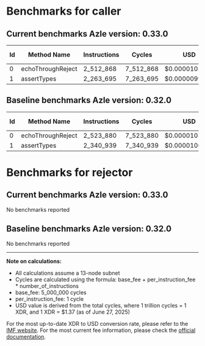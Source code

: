 # Benchmarks for caller

## Current benchmarks Azle version: 0.33.0
| Id | Method Name | Instructions | Cycles | USD | USD/Million Calls | Change |
|-----------|-------------|------------|--------|-----|--------------|-------|
| 0 | echoThroughReject | 2_512_868 | 7_512_868 | $0.0000102926 | $10.29 | <font color="green">-11_012</font> |
| 1 | assertTypes | 2_263_695 | 7_263_695 | $0.0000099513 | $9.95 | <font color="green">-77_244</font> |

## Baseline benchmarks Azle version: 0.32.0
| Id | Method Name | Instructions | Cycles | USD | USD/Million Calls |
|-----------|-------------|------------|--------|-----|--------------|
| 0 | echoThroughReject | 2_523_880 | 7_523_880 | $0.0000103077 | $10.30 |
| 1 | assertTypes | 2_340_939 | 7_340_939 | $0.0000100571 | $10.05 |

# Benchmarks for rejector

## Current benchmarks Azle version: 0.33.0
No benchmarks reported

## Baseline benchmarks Azle version: 0.32.0
No benchmarks reported



---

**Note on calculations:**
- All calculations assume a 13-node subnet
- Cycles are calculated using the formula: base_fee + per_instruction_fee \* number_of_instructions
- base_fee: 5_000_000 cycles
- per_instruction_fee: 1 cycle
- USD value is derived from the total cycles, where 1 trillion cycles = 1 XDR, and 1 XDR = $1.37 (as of June 27, 2025)

For the most up-to-date XDR to USD conversion rate, please refer to the [IMF website](https://www.imf.org/external/np/fin/data/rms_sdrv.aspx).
For the most current fee information, please check the [official documentation](https://internetcomputer.org/docs/references/cycles-cost-formulas).